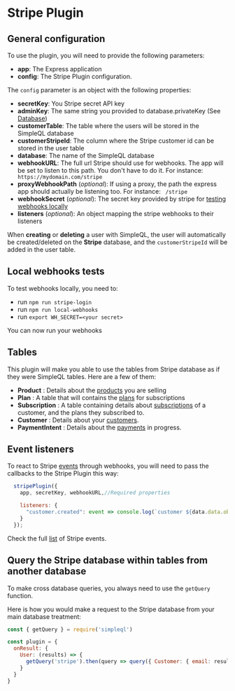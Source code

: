 # Stripe Plugin

## General configuration

To use the plugin, you will need to provide the following parameters:

 * **app**: The Express application
 * **config**: The Stripe Plugin configuration.

 The `config` parameter is an object with the following properties:

 * **secretKey**: You Stripe secret API key
 * **adminKey**: The same string you provided to database.privateKey (See [Database](../database.md))
 * **customerTable**: The table where the users will be stored in the SimpleQL database
 * **customerStripeId**: The column where the Stripe customer id can be stored in the user table
 * **database**: The name of the SimpleQL database
 * **webhookURL**: The full url Stripe should use for webhooks. The app will be set to listen to this path. You don't have to do it. For instance: ` https://mydomain.com/stripe` 
 * **proxyWebhookPath** (*optional*): If using a proxy, the path the express app should actually be listening too. For instance: ` /stripe` 
 * **webhookSecret** (*optional*): The secret key provided by stripe for [testing webhooks locally](https://stripe.com/docs/webhooks/test) 
 * **listeners** (*optional*): An object mapping the stripe webhooks to their listeners

When **creating** or **deleting** a user with SimpleQL, the user will automatically be created/deleted on the **Stripe** database, and the `customerStripeId` will be added in the user table.

## Local webhooks tests

To test webhooks locally, you need to:

* run `npm run stripe-login`
* run `npm run local-webhooks`
* run `export WH_SECRET=<your secret>`

You can now run your webhooks

## Tables

This plugin will make you able to use the tables from Stripe database as if they were SimpleQL tables. Here are a few of them:

 * **Product** : Details about the [products](https://stripe.com/docs/api/products) you are selling
 * **Plan** : A table that will contains the [plans](https://stripe.com/docs/api/plans) for subscriptions
 * **Subscription** : A table containing details about [subscriptions](https://stripe.com/docs/api/subscriptions) of a customer, and the plans they subscribed to.
 * **Customer** : Details about your [customers](https://stripe.com/docs/api/customers).
 * **PaymentIntent** : Details about the [payments](https://stripe.com/docs/api/payments_intent) in progress.

## Event listeners

To react to Stripe [events](https://stripe.com/docs/api/events) through webhooks, you will need to pass the callbacks to the Stripe Plugin this way:

```javascript
  stripePlugin({
    app, secretKey, webhookURL,//Required properties

    listeners: {
      "customer.created": event => console.log(`customer ${data.data.object.id} was created`),
    }
  });
```

Check the full [list](https://stripe.com/docs/api/events/types) of Stripe events.

## Query the Stripe database within tables from another database

To make cross database queries, you always need to use the `getQuery` function.

Here is how you would make a request to the Stripe database from your main database treatment:

```javascript
const { getQuery } = require('simpleql')

const plugin = {
  onResult: {
    User: (results) => {
      getQuery('stripe').then(query => query({ Customer: { email: results.map(result => result.email)}, get: '*'}))
    }
  }
}
```